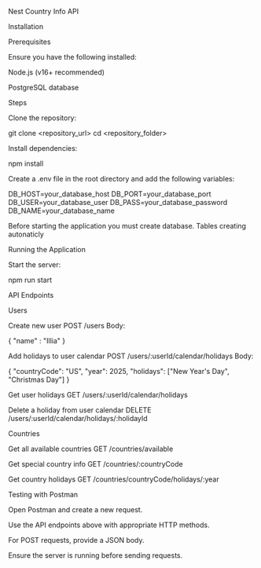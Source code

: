 Nest Country Info API

Installation

Prerequisites

Ensure you have the following installed:

Node.js (v16+ recommended)

PostgreSQL database

Steps

Clone the repository:

git clone <repository_url>
cd <repository_folder>

Install dependencies:

npm install

Create a .env file in the root directory and add the following variables:

DB_HOST=your_database_host
DB_PORT=your_database_port
DB_USER=your_database_user
DB_PASS=your_database_password
DB_NAME=your_database_name

Before starting the application you must create database. Tables creating autonaticly

Running the Application

Start the server:

npm run start

API Endpoints

Users

Create new user
POST /users
Body:

{
  "name" : "Illia"
}

Add holidays to user calendar
POST /users/:userId/calendar/holidays
Body:

{
  "countryCode": "US",
  "year": 2025,
  "holidays": ["New Year's Day", "Christmas Day"]
}

Get user holidays
GET /users/:userId/calendar/holidays

Delete a holiday from user calendar
DELETE /users/:userId/calendar/holidays/:holidayId

Countries

Get all available countries
GET /countries/available

Get special country info
GET /countries/:countryCode 

Get country holidays
GET /countries/countryCode/holidays/:year

Testing with Postman

Open Postman and create a new request.

Use the API endpoints above with appropriate HTTP methods.

For POST requests, provide a JSON body.

Ensure the server is running before sending requests.
